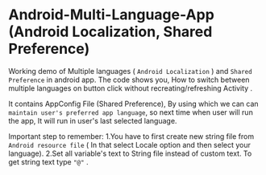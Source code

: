 # Android-Multi-Language-App  (Android Localization, Shared Preference)
Working demo of Multiple languages ( `Android Localization` ) and `Shared Preference` in android app.
The code shows you, How to switch between multiple languages on button click without recreating/refreshing Activity . 

It contains AppConfig File (Shared Preference), By using which we can can `maintain user's preferred app language`, 
so next time when user will run the app, It will run in user's last selected language.

Important step to remember: 
1.You have to first create new string file from `Android resource file` ( In that select Locale option and then select your language).
2.Set all variable's text to String file instead of custom text. To get string text type `"@"` . 
